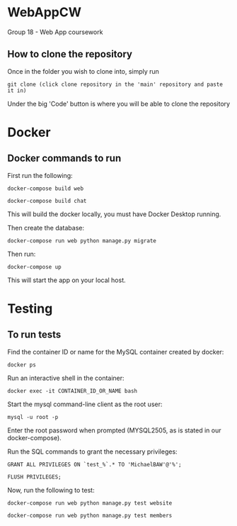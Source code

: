# WebAppCW
Group 18 - Web App coursework

## How to clone the repository
Once in the folder you wish to clone into, simply run

```
git clone (click clone repository in the 'main' repository and paste it in)
```
Under the big 'Code' button is where you will be able to clone the repository

# Docker
## Docker commands to run
First run the following:
```
docker-compose build web

docker-compose build chat
```
This will build the docker locally, you must have Docker Desktop running.

Then create the database:
```
docker-compose run web python manage.py migrate
```

Then run:
```
docker-compose up
```
This will start the app on your local host.

# Testing
## To run tests
Find the container ID or name for the MySQL container created by docker:
```
docker ps
```
Run an interactive shell in the container:
```
docker exec -it CONTAINER_ID_OR_NAME bash
```
Start the mysql command-line client as the root user:
```
mysql -u root -p
```
Enter the root password when prompted (MYSQL2505, as is stated in our docker-compose).

Run the SQL commands to grant the necessary privileges:
```
GRANT ALL PRIVILEGES ON `test_%`.* TO 'MichaelBAW'@'%';

FLUSH PRIVILEGES;
```
Now, run the following to test:

```
docker-compose run web python manage.py test website

docker-compose run web python manage.py test members
```

